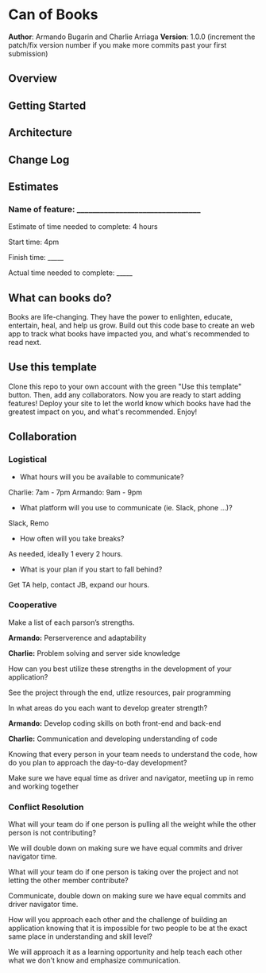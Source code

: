 # Can of Books

**Author**: Armando Bugarin and Charlie Arriaga
**Version**: 1.0.0 (increment the patch/fix version number if you make more commits past your first submission)

## Overview
<!-- Provide a high level overview of what this application is and why you are building it, beyond the fact that it's an assignment for this class. (i.e. What's your problem domain?) -->

## Getting Started
<!-- What are the steps that a user must take in order to build this app on their own machine and get it running? -->

## Architecture
<!-- Provide a detailed description of the application design. What technologies (languages, libraries, etc) you're using, and any other relevant design information. -->

## Change Log
<!-- Use this area to document the iterative changes made to your application as each feature is successfully implemented. Use time stamps. Here's an example:

01-01-2001 4:59pm - Application now has a fully-functional express server, with a GET route for the location resource. -->

## Estimates

### Name of feature: ________________________________

Estimate of time needed to complete: 4 hours

Start time: 4pm

Finish time: _____

Actual time needed to complete: _____

## What can books do?

Books are life-changing. They have the power to enlighten, educate, entertain, heal, and help us grow. Build out this code base to create an web app to track what books have impacted you, and what's recommended to read next.

## Use this template

Clone this repo to your own account with the green "Use this template" button. Then, add any collaborators. Now you are ready to start adding features! Deploy your site to let the world know which books have had the greatest impact on you, and what's recommended. Enjoy!

## Collaboration

### Logistical

- What hours will you be available to communicate?

Charlie: 7am - 7pm
Armando: 9am - 9pm

- What platform will you use to communicate (ie. Slack, phone …)?

Slack, Remo

- How often will you take breaks?

As needed, ideally 1 every 2 hours.

- What is your plan if you start to fall behind?

Get TA help, contact JB, expand our hours.

### Cooperative

Make a list of each parson’s strengths.

**Armando:** Perserverence and adaptability

**Charlie:** Problem solving and server side knowledge

How can you best utilize these strengths in the development of your application?

See the project through the end, utlize resources, pair programming

In what areas do you each want to develop greater strength?

**Armando:** Develop coding skills on both front-end and back-end

**Charlie:** Communication and developing understanding of code

Knowing that every person in your team needs to understand the code, how do you plan to approach the day-to-day development?

Make sure we have equal time as driver and navigator, meetiing up in remo and working together

### Conflict Resolution

What will your team do if one person is pulling all the weight while the other person is not contributing?

We will double down on making sure we have equal commits and driver navigator time.

What will your team do if one person is taking over the project and not letting the other member contribute?

Communicate, double down on making sure we have equal commits and driver navigator time.

How will you approach each other and the challenge of building an application knowing that it is impossible for two people to be at the exact same place in understanding and skill level?

We will approach it as a learning opportunity and help teach each other what we don't know and emphasize communication.

